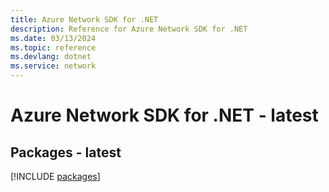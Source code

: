 ```yaml
---
title: Azure Network SDK for .NET
description: Reference for Azure Network SDK for .NET
ms.date: 03/13/2024
ms.topic: reference
ms.devlang: dotnet
ms.service: network
---
```

# Azure Network SDK for .NET - latest
## Packages - latest
[!INCLUDE [packages](network-index.md)]